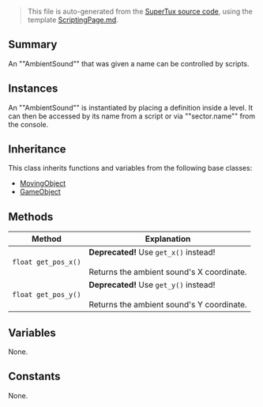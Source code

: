> This file is auto-generated from the [SuperTux source code](https://github.com/SuperTux/supertux/tree/master/src), using the template [ScriptingPage.md](https://github.com/SuperTux/wiki/tree/master/templates/ScriptingPage.md).

Summary
-------

An ""AmbientSound"" that was given a name can be controlled by scripts.

Instances
--------

An ""AmbientSound"" is instantiated by placing a definition inside a level. It can then be accessed by its name from a script or via ""sector.name"" from the console. 

Inheritance
--------

This class inherits functions and variables from the following base classes:
* [MovingObject](https://github.com/SuperTux/supertux/wiki/ScriptingMovingObject)
* [GameObject](https://github.com/SuperTux/supertux/wiki/ScriptingGameObject)


Methods
-------

Method | Explanation
-------|-------
`float get_pos_x()` | **Deprecated!** Use `get_x()` instead! <br /><br />Returns the ambient sound's X coordinate.
`float get_pos_y()` | **Deprecated!** Use `get_y()` instead! <br /><br />Returns the ambient sound's Y coordinate.


Variables
---------

None.

Constants
---------

None.
